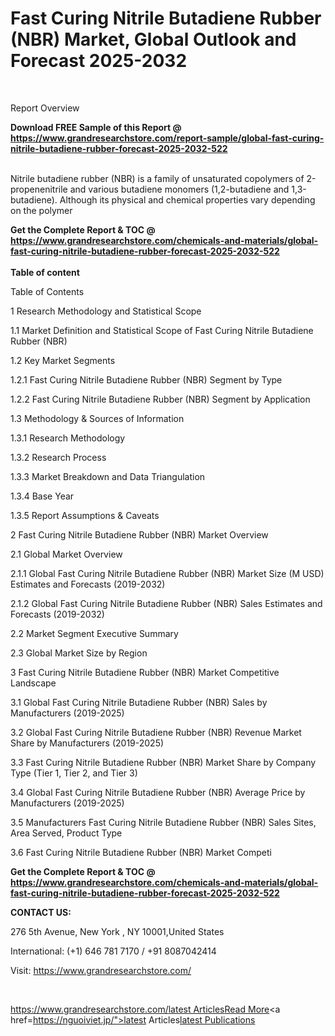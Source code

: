 <h1>Fast Curing Nitrile Butadiene Rubber (NBR) Market, Global Outlook and Forecast 2025-2032</h1><br/><p>Report Overview</p><div><b>Download FREE Sample of this Report @ <a href="https://www.grandresearchstore.com/report-sample/global-fast-curing-nitrile-butadiene-rubber-forecast-2025-2032-522">https://www.grandresearchstore.com/report-sample/global-fast-curing-nitrile-butadiene-rubber-forecast-2025-2032-522</a></b></div><br><p>Nitrile butadiene rubber (NBR) is a family of unsaturated copolymers of 2-propenenitrile and various butadiene monomers (1,2-butadiene and 1,3-butadiene). Although its physical and chemical properties vary depending on the polymer</p><div><b>Get the Complete Report & TOC @ <a href="https://www.grandresearchstore.com/chemicals-and-materials/global-fast-curing-nitrile-butadiene-rubber-forecast-2025-2032-522">https://www.grandresearchstore.com/chemicals-and-materials/global-fast-curing-nitrile-butadiene-rubber-forecast-2025-2032-522</a></b></div><br><b>Table of content</b><p>Table of Contents<br />
 
 1 Research Methodology and Statistical Scope<br />
 
 1.1 Market Definition and Statistical Scope of Fast Curing Nitrile Butadiene Rubber (NBR)<br />
 
 1.2 Key Market Segments<br />
 
 1.2.1 Fast Curing Nitrile Butadiene Rubber (NBR) Segment by Type<br />
 
 1.2.2 Fast Curing Nitrile Butadiene Rubber (NBR) Segment by Application<br />
 
 1.3 Methodology & Sources of Information<br />
 
 1.3.1 Research Methodology<br />
 
 1.3.2 Research Process<br />
 
 1.3.3 Market Breakdown and Data Triangulation<br />
 
 1.3.4 Base Year<br />
 
 1.3.5 Report Assumptions & Caveats<br />
 
 2 Fast Curing Nitrile Butadiene Rubber (NBR) Market Overview<br />
 
 2.1 Global Market Overview<br />
 
 2.1.1 Global Fast Curing Nitrile Butadiene Rubber (NBR) Market Size (M USD) Estimates and Forecasts (2019-2032)<br />
 
 2.1.2 Global Fast Curing Nitrile Butadiene Rubber (NBR) Sales Estimates and Forecasts (2019-2032)<br />
 
 2.2 Market Segment Executive Summary<br />
 
 2.3 Global Market Size by Region<br />
 
 3 Fast Curing Nitrile Butadiene Rubber (NBR) Market Competitive Landscape<br />
 
 3.1 Global Fast Curing Nitrile Butadiene Rubber (NBR) Sales by Manufacturers (2019-2025)<br />
 
 3.2 Global Fast Curing Nitrile Butadiene Rubber (NBR) Revenue Market Share by Manufacturers (2019-2025)<br />
 
 3.3 Fast Curing Nitrile Butadiene Rubber (NBR) Market Share by Company Type (Tier 1, Tier 2, and Tier 3)<br />
 
 3.4 Global Fast Curing Nitrile Butadiene Rubber (NBR) Average Price by Manufacturers (2019-2025)<br />
 
 3.5 Manufacturers Fast Curing Nitrile Butadiene Rubber (NBR) Sales Sites, Area Served, Product Type<br />
 
 3.6 Fast Curing Nitrile Butadiene Rubber (NBR) Market Competi<br><div><b>Get the Complete Report & TOC @ <a href="https://www.grandresearchstore.com/chemicals-and-materials/global-fast-curing-nitrile-butadiene-rubber-forecast-2025-2032-522">https://www.grandresearchstore.com/chemicals-and-materials/global-fast-curing-nitrile-butadiene-rubber-forecast-2025-2032-522</a></b></div></p>
 
 <b>CONTACT US:</b><br>
 
 276 5th Avenue, New York , NY 10001,United States<br>
 
 International: (+1) 646 781 7170 / +91 8087042414<br>
 
 Visit: <a href="https://www.grandresearchstore.com/">https://www.grandresearchstore.com/</a>
 
 <br>
 
 <a href="https://gyeongbokgung.com">https://www.grandresearchstore.com/</a><a href="https://hallyeomaritime.com">latest Articles</a><a href="https://jingwansa.com">Read More</a><a href=https://nguoiviet.jp/">latest Articles</a><a href="https://www.intelmarketresearch.com/">latest Publications</a>